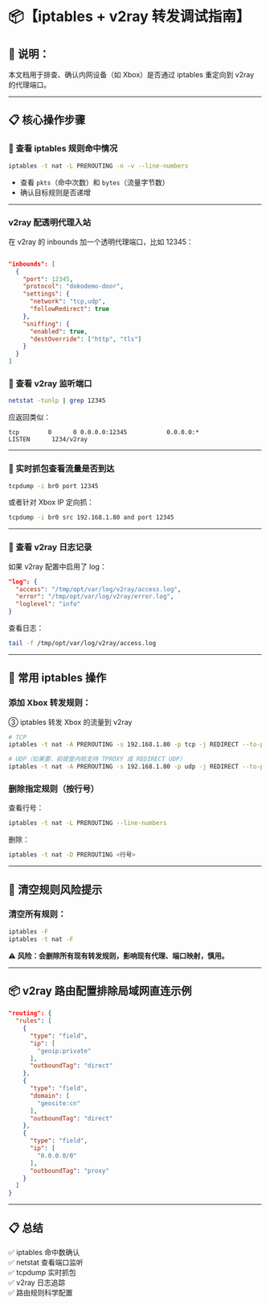 
# 📦【iptables + v2ray 转发调试指南】

## 📌 说明：
本文档用于排查、确认内网设备（如 Xbox）是否通过 iptables 重定向到 v2ray 的代理端口。

---

## 📋 核心操作步骤

### 🎯 查看 iptables 规则命中情况

```bash
iptables -t nat -L PREROUTING -n -v --line-numbers
```

- 查看 `pkts`（命中次数）和 `bytes`（流量字节数）
- 确认目标规则是否递增

---

### v2ray 配透明代理入站
在 v2ray 的 inbounds 加一个透明代理端口，比如 12345：

```json

"inbounds": [
  {
    "port": 12345,
    "protocol": "dokodemo-door",
    "settings": {
      "network": "tcp,udp",
      "followRedirect": true
    },
    "sniffing": {
      "enabled": true,
      "destOverride": ["http", "tls"]
    }
  }
]
```

### 🎯 查看 v2ray 监听端口

```bash
netstat -tunlp | grep 12345
```

应返回类似：

```
tcp        0      0 0.0.0.0:12345           0.0.0.0:*               LISTEN      1234/v2ray
```

---

### 🎯 实时抓包查看流量是否到达

```bash
tcpdump -i br0 port 12345
```

或者针对 Xbox IP 定向抓：

```bash
tcpdump -i br0 src 192.168.1.80 and port 12345
```

---

### 🎯 查看 v2ray 日志记录

如果 v2ray 配置中启用了 log：

```json
"log": {
  "access": "/tmp/opt/var/log/v2ray/access.log",
  "error": "/tmp/opt/var/log/v2ray/error.log",
  "loglevel": "info"
}
```

查看日志：

```bash
tail -f /tmp/opt/var/log/v2ray/access.log
```

---

## 📌 常用 iptables 操作

### 添加 Xbox 转发规则：
③ iptables 转发 Xbox 的流量到 v2ray

```bash
# TCP
iptables -t nat -A PREROUTING -s 192.168.1.80 -p tcp -j REDIRECT --to-ports 12345

# UDP（如果要，前提是内核支持 TPROXY 或 REDIRECT UDP）
iptables -t nat -A PREROUTING -s 192.168.1.80 -p udp -j REDIRECT --to-ports 12345

```

### 删除指定规则（按行号）

查看行号：

```bash
iptables -t nat -L PREROUTING --line-numbers
```

删除：

```bash
iptables -t nat -D PREROUTING <行号>
```

---

## 📌 清空规则风险提示

### 清空所有规则：

```bash
iptables -F
iptables -t nat -F
```

⚠️ **风险：会删除所有现有转发规则，影响现有代理、端口映射，慎用。**

---

## 📦 v2ray 路由配置排除局域网直连示例

```json
"routing": {
  "rules": [
    {
      "type": "field",
      "ip": [
        "geoip:private"
      ],
      "outboundTag": "direct"
    },
    {
      "type": "field",
      "domain": [
        "geosite:cn"
      ],
      "outboundTag": "direct"
    },
    {
      "type": "field",
      "ip": [
        "0.0.0.0/0"
      ],
      "outboundTag": "proxy"
    }
  ]
}
```

---

## 📋 总结

✅ iptables 命中数确认  
✅ netstat 查看端口监听  
✅ tcpdump 实时抓包  
✅ v2ray 日志追踪  
✅ 路由规则科学配置

